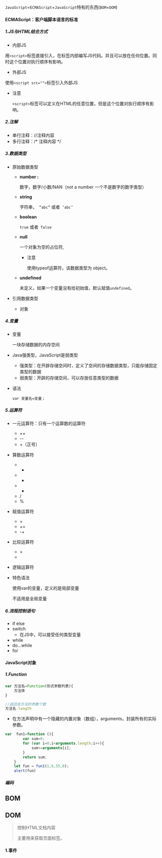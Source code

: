 `JavaScript`=`ECMAScript`+`JavaScript`特有的东西(`BOM`+`DOM`)

#### ECMAScript：客户端脚本语言的标准

#####  1.JS与HTML结合方式

* 内部JS

用`<script>`标签直接引入，在标签内部编写JS代码。并且可以放在任何位置。同时这个位置对执行顺序有影响。

* 外部JS

使用`<script src="">`标签引入外部JS

* 注意

  `<script>`标签可以定义在HTML的任意位置，但是这个位置对执行顺序有影响。

##### 2.注解

* 单行注释：//注释内容
* 多行注释：/* 注释内容 */

##### 3.数据类型

* 原始数据类型

  * __number :__

    数字，数字/小数/NAN（not a number 一个不是数字的数字类型）

  * __string__

    字符串，` “abc”` 或者` ‘abc’`

  * __boolean__

    `true` 或者` false`

  * __null__

    一个对象为空的占位符,

    * 注意

      使用typeof运算符，该数据类型为 object。

  * __undefined__

    未定义，如果一个变量没有给初始值，默认赋值`undefined`。

* 引用数据类型
  * 对象

##### 4.变量

* 变量

  一块存储数据的内存空间

* Java强类型，JavaScript是弱类型

  * 强类型：在开辟存储空间时，定义了空间的存储数据类型，只能存储固定类型的数据
  * 弱类型：开辟的存储空间，可以存放任意类型的数据

* 语法

   `var 变量名=变量；`

##### 5.运算符

* 一元运算符：只有一个运算数的运算符
  * ++
  * --
  * +（正号）
* 算数运算符
  * +
  * -
  * *
  * /
  * %
* 赋值运算符
  * =
  * +=
  * -+
* 比较运算符
  * \>
  * 
* 逻辑运算符

* 特色语法 

  使用var的变量，定义的是局部变量

  不适用是全局变量

##### 6.流程控制语句

* if else
* switch
  * 在JS中，可以接受任何类型变量
* while
* do...while 
* for

#### JavaScript对象

##### 1.Function

```javascript
var 方法名=Function(形式参数列表){
    方法体
}
```

```javascript
//返回该方法的参数个数
方法名.length  
```

* 在方法声明中有一个隐藏的内置对象（数组），arguments，封装所有的实际参数。

```javascript
var  fun1=function (){
        var sum=0;
        for (var i=0;i<arguments.length;i++){
            sum+=arguments[i];
        }
        return sum;
    }
    let fun = fun1(1,6,55,8);
    alert(fun)
```

##### 编码

 ## BOM



## DOM

> 控制HTML文档内容
>
> 主要用来获取页面标签。

#### 1.事件







